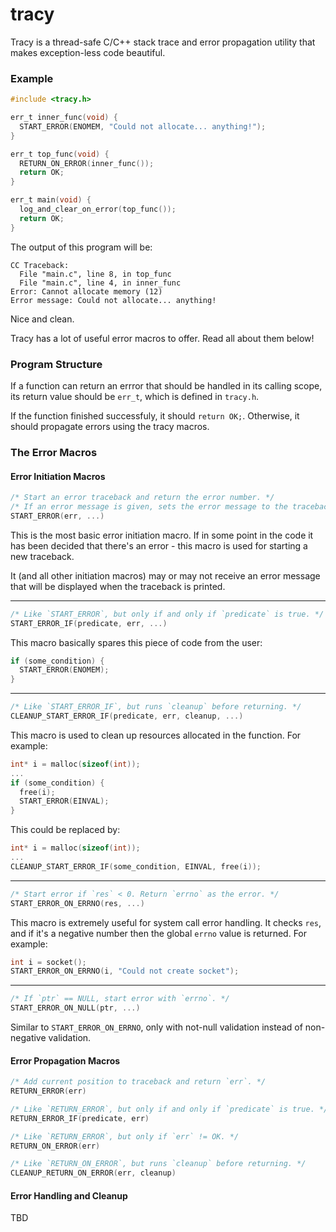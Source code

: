 # tracy
Tracy is a thread-safe C/C++ stack trace and error propagation utility that makes 
exception-less code beautiful.

### Example

```c
#include <tracy.h>

err_t inner_func(void) {
  START_ERROR(ENOMEM, "Could not allocate... anything!");
}

err_t top_func(void) {
  RETURN_ON_ERROR(inner_func());
  return OK;
}

err_t main(void) {
  log_and_clear_on_error(top_func());
  return OK;
}
```

The output of this program will be:

```
CC Traceback:
  File "main.c", line 8, in top_func
  File "main.c", line 4, in inner_func
Error: Cannot allocate memory (12)
Error message: Could not allocate... anything!
```

Nice and clean.

Tracy has a lot of useful error macros to offer. Read all about them below!

### Program Structure
If a function can return an errror that should be handled in its calling scope, its return 
value should be `err_t`, which is defined in `tracy.h`. 

If the function finished successfuly, it should `return OK;`. 
Otherwise, it should propagate errors using the tracy macros.

### The Error Macros

#### Error Initiation Macros

```c
/* Start an error traceback and return the error number. */
/* If an error message is given, sets the error message to the traceback. */
START_ERROR(err, ...)
```
This is the most basic error initiation macro. If in some point in the code it has been
decided that there's an error - this macro is used for starting a new traceback.

It (and all other initiation macros) may or may not receive an error message that will
be displayed when the traceback is printed.

---

```c
/* Like `START_ERROR`, but only if and only if `predicate` is true. */
START_ERROR_IF(predicate, err, ...)
```

This macro basically spares this piece of code from the user:

```c
if (some_condition) {
  START_ERROR(ENOMEM);
}
```

---

```c
/* Like `START_ERROR_IF`, but runs `cleanup` before returning. */
CLEANUP_START_ERROR_IF(predicate, err, cleanup, ...)
```

This macro is used to clean up resources allocated in the function. For example:

```c
int* i = malloc(sizeof(int));
...
if (some_condition) {
  free(i);
  START_ERROR(EINVAL);
}
```

This could be replaced by:

```c
int* i = malloc(sizeof(int));
...
CLEANUP_START_ERROR_IF(some_condition, EINVAL, free(i));
```

---

```c
/* Start error if `res` < 0. Return `errno` as the error. */
START_ERROR_ON_ERRNO(res, ...)
```

This macro is extremely useful for system call error handling. It checks `res`, and if
it's a negative number then the global `errno` value is returned. For example:

```c
int i = socket();
START_ERROR_ON_ERRNO(i, "Could not create socket");
```

---

```c
/* If `ptr` == NULL, start error with `errno`. */
START_ERROR_ON_NULL(ptr, ...)
```

Similar to `START_ERROR_ON_ERRNO`, only with not-null validation instead of non-negative validation.

#### Error Propagation Macros

```c
/* Add current position to traceback and return `err`. */
RETURN_ERROR(err)
```

```c
/* Like `RETURN_ERROR`, but only if and only if `predicate` is true. */
RETURN_ERROR_IF(predicate, err)
```

```c
/* Like `RETURN_ERROR`, but only if `err` != OK. */
RETURN_ON_ERROR(err)
```

```c
/* Like `RETURN_ON_ERROR`, but runs `cleanup` before returning. */
CLEANUP_RETURN_ON_ERROR(err, cleanup)
```

#### Error Handling and Cleanup

TBD
